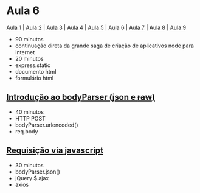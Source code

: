 # Aula 6

[Aula 1](https://github.com/sombriks/hello-nodejs-v2-aula1) | [Aula 2](https://github.com/sombriks/hello-nodejs-v2-aula2) | [Aula 3](https://github.com/sombriks/hello-nodejs-v2-aula3) | [Aula 4](https://github.com/sombriks/hello-nodejs-v2-aula4) | [Aula 5](https://github.com/sombriks/hello-nodejs-v2-aula5) | Aula 6 | [Aula 7](https://github.com/sombriks/hello-nodejs-v2-aula7) | [Aula 8](https://github.com/sombriks/hello-nodejs-v2-aula8) | [Aula 9](https://github.com/sombriks/hello-nodejs-v2-aula9)

- 90 minutos
- continuação direta da grande saga de criação de aplicativos node para internet
- 20 minutos
- express.static
- documento html
- formulário html

## [Introdução ao bodyParser (json e ~~raw~~)](6.2-introducao-body-parser/README.md)

- 40 minutos
- HTTP POST
- bodyParser.urlencoded()
- req.body

## [Requisição via javascript](6.3-requisicao-via-javascript/README.md)

- 30 minutos
- bodyParser.json()
- jQuery $.ajax
- axios
